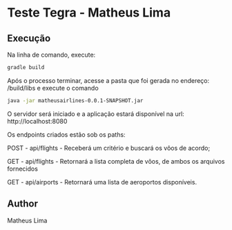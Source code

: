# Teste Tegra - Matheus Lima


## Execução

Na linha de comando, execute:

```bash
gradle build
```

Após o processo terminar, acesse a pasta que foi gerada no endereço: /build/libs e execute o comando 

```bash
java -jar matheusairlines-0.0.1-SNAPSHOT.jar
```

O servidor será iniciado e a aplicação estará disponível na url: http://localhost:8080


Os endpoints criados estão sob os paths:

POST - api/flights - Receberá um critério e buscará os vôos de acordo;

GET - api/flights - Retornará a lista completa de vôos, de ambos os arquivos fornecidos

GET - api/airports - Retornará uma lista de aeroportos disponíveis.


## Author
Matheus Lima
